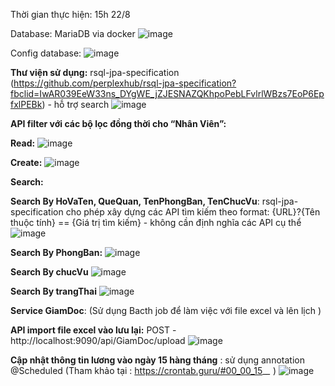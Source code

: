 Thời gian thực hiện: 15h 22/8


Database: MariaDB via docker
![image](https://github.com/phuoc1707/TDPHUOC-TEST-BE/assets/93043199/32d4c50a-1242-479f-ab33-bc8b05a4f87b)

Config database:
![image](https://github.com/phuoc1707/TDPHUOC-TEST-BE/assets/93043199/7a5bc369-550c-489e-baf6-d6c597a58abd)

**Thư viện sử dụng:**
  rsql-jpa-specification (https://github.com/perplexhub/rsql-jpa-specification?fbclid=IwAR039EeW33ns_DYgWE_jZJESNAZQKhpoPebLFvlrlWBzs7EoP6EpfxlPEBk) - hỗ trợ search
![image](https://github.com/phuoc1707/TDPHUOC-TEST-BE/assets/93043199/2338a6c6-160f-4218-add5-8e1b63ff338e)

**API filter với các bộ lọc đồng thời cho “Nhân Viên”:**

**Read:**
![image](https://github.com/phuoc1707/TDPHUOC-TEST-BE/assets/93043199/6747dd71-efb0-4d2d-ad0d-c6b79a52e26e)

**Create:**
![image](https://github.com/phuoc1707/TDPHUOC-TEST-BE/assets/93043199/cd38ad5c-386f-46dd-810c-1b704ca84165)

**Search:**

**Search By  HoVaTen, QueQuan, TenPhongBan, TenChucVu**: rsql-jpa-specification cho phép xây dựng các API tìm kiếm theo format: {URL}?{Tên thuộc tính} == {Giá trị tìm kiếm} - không cần định nghĩa các API cụ thể
![image](https://github.com/phuoc1707/TDPHUOC-TEST-BE/assets/93043199/241e0cb3-3e0d-4199-9030-adb441ca2299)


**Search By PhongBan:**
![image](https://github.com/phuoc1707/TDPHUOC-TEST-BE/assets/93043199/7dcbda0f-fe35-4481-b5bd-f2d36c84d134)

**Search By chucVu**
![image](https://github.com/phuoc1707/TDPHUOC-TEST-BE/assets/93043199/92b8279a-aa17-493f-8c6c-203fba5d99ff)

**Search By trangThai**
![image](https://github.com/phuoc1707/TDPHUOC-TEST-BE/assets/93043199/a120cf64-c43f-475b-9407-4ff321ddb126)


**Service GiamDoc**: (Sử dụng Bacth job để làm việc với file excel và lên lịch )

**API import file excel vào lưu lại:** POST - http://localhost:9090/api/GiamDoc/upload
![image](https://github.com/phuoc1707/TDPHUOC-TEST-BE/assets/93043199/d321f9d5-25e9-4f8e-a57e-18185dac9fb4)


 **Cập nhật thông tin lương vào ngày 15 hàng tháng** : sử dụng annotation @Scheduled (Tham khảo tại : https://crontab.guru/#00_00_15_*_* )
![image](https://github.com/phuoc1707/TDPHUOC-TEST-BE/assets/93043199/1840c79e-1a3e-4ad8-b4f7-bc36c882d01f)

	
